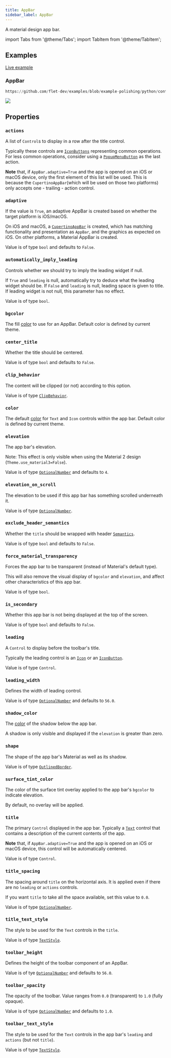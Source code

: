 ```yaml
---
title: AppBar
sidebar_label: AppBar
---
```


A material design app bar.

import Tabs from '@theme/Tabs';
import TabItem from '@theme/TabItem';

## Examples

[Live example](https://flet-controls-gallery.fly.dev/navigation/appbar)

### AppBar


```python reference
https://github.com/flet-dev/examples/blob/example-polishing/python/controls/navigation/app-bar/appbar-simple.py
```


<img src="/img/docs/controls/app-bar/app-bar.gif" className="screenshot-40"/>

## Properties

### `actions`

A list of `Control`s to display in a row after the title control.

Typically these controls are [`IconButtons`](/docs/controls/iconbutton) representing common operations. For less common operations, consider using a [`PopupMenuButton`](/docs/controls/popupmenubutton) as the last action.

**Note** that, if `AppBar.adaptive=True` and the app is opened on an iOS or macOS device, only the first element of this list will be used. This is because the `CupertinoAppBar`(which will be used on those two platforms) only accepts one - trailing - action control.

### `adaptive`

If the value is `True`, an adaptive AppBar is created based on whether the target platform is iOS/macOS.

On iOS and macOS, a [`CupertinoAppBar`](/docs/controls/cupertinoappbar) is created, which has matching functionality and presentation as `AppBar`, and the graphics as expected on iOS. On other platforms, a Material AppBar is created.

Value is of type `bool` and defaults to `False`.

### `automatically_imply_leading`

Controls whether we should try to imply the leading widget if null.

If `True` and `leading` is null, automatically try to deduce what the leading widget should be. If `False` and `leading` is null, leading space is given to title. If leading widget is not null, this parameter has no effect.

Value is of type `bool`.

### `bgcolor`

The fill [color](/docs/reference/colors) to use for an AppBar. Default color is defined by current theme.

### `center_title`

Whether the title should be centered.

Value is of type `bool` and defaults to `False`.

### `clip_behavior`

The content will be clipped (or not) according to this option.

Value is of type [`ClipBehavior`](/docs/reference/types/clipbehavior).

### `color`

The default [color](/docs/reference/colors) for `Text` and `Icon` controls within the app bar. Default color is defined by current theme.

### `elevation`

The app bar's elevation.

Note: This effect is only visible when using the Material 2 design (`Theme.use_material3=False`).

Value is of type [`OptionalNumber`](/docs/reference/types/aliases#optionalnumber) and defaults to `4`.

### `elevation_on_scroll`

The elevation to be used if this app bar has something scrolled underneath it.

Value is of type [`OptionalNumber`](/docs/reference/types/aliases#optionalnumber).

### `exclude_header_semantics`

Whether the `title` should be wrapped with header [`Semantics`](/docs/controls/semantics).

Value is of type `bool` and defaults to `False`.

### `force_material_transparency`

Forces the app bar to be transparent (instead of Material's default type).

This will also remove the visual display of `bgcolor` and `elevation`, and affect other characteristics of this app bar.

Value is of type `bool`.

### `is_secondary`

Whether this app bar is not being displayed at the top of the screen.

Value is of type `bool` and defaults to `False`.

### `leading`

A `Control` to display before the toolbar's title.

Typically the leading control is an [`Icon`](/docs/controls/icon) or an [`IconButton`](/docs/controls/iconbutton).

Value is of type `Control`.

### `leading_width`

Defines the width of leading control.

Value is of type [`OptionalNumber`](/docs/reference/types/aliases#optionalnumber) and defaults to `56.0`.

### `shadow_color`

The [color](/docs/reference/colors) of the shadow below the app bar.

A shadow is only visible and displayed if the `elevation` is greater than zero.

### `shape`

The shape of the app bar's Material as well as its shadow.

Value is of type [`OutlinedBorder`](/docs/reference/types/outlinedborder).

### `surface_tint_color`

The color of the surface tint overlay applied to the app bar's `bgcolor` to indicate elevation.

By default, no overlay will be applied.

### `title`

The primary `Control` displayed in the app bar. Typically a [`Text`](/docs/controls/text) control that contains a description of the current contents of the app.

**Note** that, if `AppBar.adaptive=True` and the app is opened on an iOS or macOS device, this control will be automatically centered.

Value is of type `Control`.

### `title_spacing`

The spacing around `title` on the horizontal axis. It is applied even if there are no `leading` or `actions` controls.

If you want `title` to take all the space available, set this value to `0.0`.

Value is of type [`OptionalNumber`](/docs/reference/types/aliases#optionalnumber).

### `title_text_style`

The style to be used for the `Text` controls in the `title`.

Value is of type [`TextStyle`](/docs/reference/types/textstyle).

### `toolbar_height`

Defines the height of the toolbar component of an AppBar.

Value is of tye [`OptionalNumber`](/docs/reference/types/aliases#optionalnumber) and defaults to `56.0`.

### `toolbar_opacity`

The opacity of the toolbar. Value ranges from `0.0` (transparent) to `1.0` (fully opaque).

Value is of type [`OptionalNumber`](/docs/reference/types/aliases#optionalnumber) and defaults to `1.0`.

### `toolbar_text_style`

The style to be used for the `Text` controls in the app bar's `leading` and `actions` (but not `title`).

Value is of type [`TextStyle`](/docs/reference/types/textstyle).
